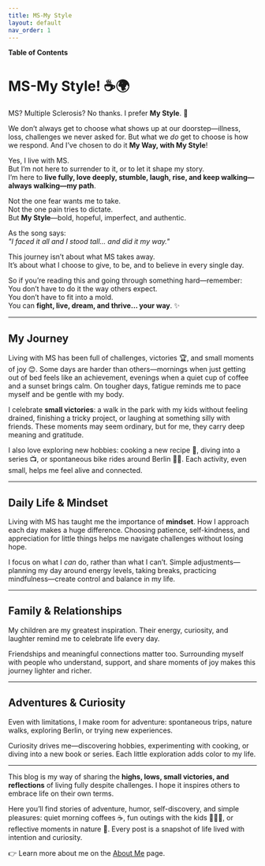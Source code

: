 ```yaml
---
title: MS-My Style
layout: default
nav_order: 1
---
```


<div class="mobile-toc">
  <strong>Table of Contents</strong>
  <ul></ul>
</div>

# MS-My Style! ☕🌍

MS? Multiple Sclerosis? No thanks. I prefer **My Style**. 💪  

We don’t always get to choose what shows up at our doorstep—illness, loss, challenges we never asked for. But what we *do* get to choose is how we respond. And I’ve chosen to do it **My Way, with My Style**!  

Yes, I live with MS.  
But I’m not here to surrender to it, or to let it shape my story.  
I’m here to **live fully, love deeply, stumble, laugh, rise, and keep walking—always walking—my path**.  

Not the one fear wants me to take.  
Not the one pain tries to dictate.  
But **My Style**—bold, hopeful, imperfect, and authentic.  

As the song says:  
*"I faced it all and I stood tall… and did it my way."*  

This journey isn’t about what MS takes away.  
It’s about what I choose to give, to be, and to believe in every single day.  

So if you’re reading this and going through something hard—remember:  
You don’t have to do it the way others expect.  
You don’t have to fit into a mold.  
You can **fight, live, dream, and thrive… your way**. ✨

---

## My Journey

Living with MS has been full of challenges, victories 🏆, and small moments of joy 😊. Some days are harder than others—mornings when just getting out of bed feels like an achievement, evenings when a quiet cup of coffee and a sunset brings calm. On tougher days, fatigue reminds me to pace myself and be gentle with my body.  

I celebrate **small victories**: a walk in the park with my kids without feeling drained, finishing a tricky project, or laughing at something silly with friends. These moments may seem ordinary, but for me, they carry deep meaning and gratitude.  

I also love exploring new hobbies: cooking a new recipe 🍝, diving into a series 📺, or spontaneous bike rides around Berlin 🚴‍♂️. Each activity, even small, helps me feel alive and connected.

---

## Daily Life & Mindset

Living with MS has taught me the importance of **mindset**. How I approach each day makes a huge difference. Choosing patience, self-kindness, and appreciation for little things helps me navigate challenges without losing hope.  

I focus on what I *can* do, rather than what I can’t. Simple adjustments—planning my day around energy levels, taking breaks, practicing mindfulness—create control and balance in my life.  

---

## Family & Relationships

My children are my greatest inspiration. Their energy, curiosity, and laughter remind me to celebrate life every day.  

Friendships and meaningful connections matter too. Surrounding myself with people who understand, support, and share moments of joy makes this journey lighter and richer.  

---

## Adventures & Curiosity

Even with limitations, I make room for adventure: spontaneous trips, nature walks, exploring Berlin, or trying new experiences.  

Curiosity drives me—discovering hobbies, experimenting with cooking, or diving into a new book or series. Each little exploration adds color to my life.  

---

This blog is my way of sharing the **highs, lows, small victories, and reflections** of living fully despite challenges. I hope it inspires others to embrace life on their own terms.  

Here you’ll find stories of adventure, humor, self-discovery, and simple pleasures: quiet morning coffees ☕, fun outings with the kids 👨‍👧‍👦, or reflective moments in nature 🌳. Every post is a snapshot of life lived with intention and curiosity.  

👉 Learn more about me on the [About Me](about.md) page.
